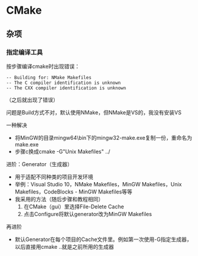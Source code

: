 # CMake


## 杂项
### 指定编译工具
按步骤编译cmake时出现错误：
```text
-- Building for: NMake Makefiles
-- The C compiler identification is unknown
-- The CXX compiler identification is unknown
```
（之后就出现了错误）

问题是Build方式不对，默认使用NMake，但NMake是VS的，我没有安装VS

一种解决
* 将MinGW的目录mingw64\bin下的mingw32-make.exe复制一份，重命名为make.exe
* 步骤c换成cmake -G"Unix Makefiles" ../

进阶：Generator（生成器）
* 用于适配不同种类的项目开发环境
* 举例：Visual Studio 10，NMake Makefiles，MinGW Makefiles，Unix Makefiles，CodeBlocks - MinGW Makefiles等等
* 我采用的方法（随后步骤和教程相同）
  1. 在CMake（gui）里选择File-Delete Cache
  2. 点击Configure将默认generator改为MinGW Makefiles

再进阶
* 默认Generator在每个项目的Cache文件里。例如第一次使用-G指定生成器，以后直接用cmake ..就是之前所用的生成器
